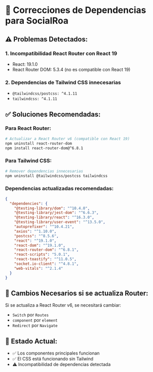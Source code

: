 # 🔧 Correcciones de Dependencias para SocialRoa

## ⚠️ Problemas Detectados:

### 1. **Incompatibilidad React Router con React 19**
- React: 19.1.0
- React Router DOM: 5.3.4 (no es compatible con React 19)

### 2. **Dependencias de Tailwind CSS innecesarias**
- `@tailwindcss/postcss: ^4.1.11`
- `tailwindcss: ^4.1.11`

## ✅ Soluciones Recomendadas:

### Para React Router:
```bash
# Actualizar a React Router v6 (compatible con React 19)
npm uninstall react-router-dom
npm install react-router-dom@^6.8.1
```

### Para Tailwind CSS:
```bash
# Remover dependencias innecesarias
npm uninstall @tailwindcss/postcss tailwindcss
```

### Dependencias actualizadas recomendadas:
```json
{
  "dependencies": {
    "@testing-library/dom": "^10.4.0",
    "@testing-library/jest-dom": "^6.6.3",
    "@testing-library/react": "^16.3.0",
    "@testing-library/user-event": "^13.5.0",
    "autoprefixer": "^10.4.21",
    "axios": "^1.10.0",
    "postcss": "^8.5.6",
    "react": "^19.1.0",
    "react-dom": "^19.1.0",
    "react-router-dom": "^6.8.1",
    "react-scripts": "5.0.1",
    "react-toastify": "^11.0.5",
    "socket.io-client": "^4.8.1",
    "web-vitals": "^2.1.4"
  }
}
```

## 🔄 Cambios Necesarios si se actualiza Router:

Si se actualiza a React Router v6, se necesitará cambiar:
- `Switch` por `Routes`
- `component` por `element`
- `Redirect` por `Navigate`

## 🎯 Estado Actual:
- ✅ Los componentes principales funcionan
- ✅ El CSS está funcionando sin Tailwind
- ⚠️ Incompatibilidad de dependencias detectada
